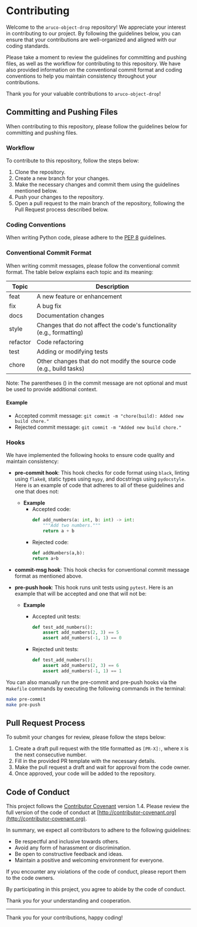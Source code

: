 # Contributing
Welcome to the `aruco-object-drop` repository! We appreciate your interest in contributing to our project. By following the guidelines below, you can ensure that your contributions are well-organized and aligned with our coding standards.

Please take a moment to review the guidelines for committing and pushing files, as well as the workflow for contributing to this repository. We have also provided information on the conventional commit format and coding conventions to help you maintain consistency throughout your contributions.

Thank you for your valuable contributions to `aruco-object-drop`!

## Committing and Pushing Files
When contributing to this repository, please follow the guidelines below for committing and pushing files.

### Workflow
To contribute to this repository, follow the steps below:

1. Clone the repository.
2. Create a new branch for your changes.
3. Make the necessary changes and commit them using the guidelines mentioned below.
4. Push your changes to the repository.
5. Open a pull request to the main branch of the repository, following the Pull Request process described below.

### Coding Conventions
When writing Python code, please adhere to the [PEP 8](https://www.python.org/dev/peps/pep-0008/) guidelines.

### Conventional Commit Format
When writing commit messages, please follow the conventional commit format. The table below explains each topic and its meaning:

| Topic         | Description                                                                 |
|---------------|-----------------------------------------------------------------------------|
| feat          | A new feature or enhancement                                                |
| fix           | A bug fix                                                                   |
| docs          | Documentation changes                                                       |
| style         | Changes that do not affect the code's functionality (e.g., formatting)      |
| refactor      | Code refactoring                                                            |
| test          | Adding or modifying tests                                                    |
| chore         | Other changes that do not modify the source code (e.g., build tasks)         |

Note: The parentheses () in the commit message are not optional and must be used to provide additional context.

#### Example
- Accepted commit message: `git commit -m "chore(build): Added new build chore."`
- Rejected commit message: `git commit -m "Added new build chore."`

### Hooks
We have implemented the following hooks to ensure code quality and maintain consistency:

- **pre-commit hook**: This hook checks for code format using `black`, linting using `flake8`, static types using `mypy`, and docstrings using `pydocstyle`. Here is an example of code that adheres to all of these guidelines and one that does not:
    - **Example**
        - Accepted code:
            ```python
            def add_numbers(a: int, b: int) -> int:
                """Add two numbers."""
                return a + b
            ```
        - Rejected code:
            ```python
            def addNumbers(a,b):
            return a+b
            ```

- **commit-msg hook**: This hook checks for conventional commit message format as mentioned above.

- **pre-push hook**: This hook runs unit tests using `pytest`. Here is an example that will be accepted and one that will not be:
    - **Example**
        - Accepted unit tests:
            ```python
            def test_add_numbers():
                assert add_numbers(2, 3) == 5
                assert add_numbers(-1, 1) == 0
            ```
        
        - Rejected unit tests:
            ```python
            def test_add_numbers():
                assert add_numbers(2, 3) == 6
                assert add_numbers(-1, 1) == 1 
            ```

You can also manually run the pre-commit and pre-push hooks via the `Makefile` commands by executing the following commands in the terminal:

```bash
make pre-commit
make pre-push
```

## Pull Request Process
To submit your changes for review, please follow the steps below:

1. Create a draft pull request with the title formatted as `[PR-X]:`, where `X` is the next consecutive number.
2. Fill in the provided PR template with the necessary details.
3. Make the pull request a draft and wait for approval from the code owner.
4. Once approved, your code will be added to the repository.

## Code of Conduct

This project follows the [Contributor Covenant](http://contributor-covenant.org/version/1/4/) version 1.4. Please review the full version of the code of conduct at [http://contributor-covenant.org](http://contributor-covenant.org).

In summary, we expect all contributors to adhere to the following guidelines:

- Be respectful and inclusive towards others.
- Avoid any form of harassment or discrimination.
- Be open to constructive feedback and ideas.
- Maintain a positive and welcoming environment for everyone.

If you encounter any violations of the code of conduct, please report them to the code owners.

By participating in this project, you agree to abide by the code of conduct.

Thank you for your understanding and cooperation.

---

Thank you for your contributions, happy coding!
